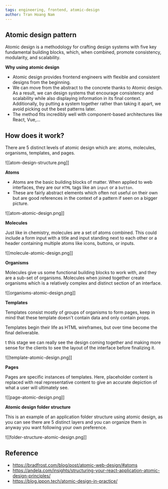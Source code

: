 ```yaml
---
tags: engineering, frontend, atomic-design
author: Tran Hoang Nam
---
```


## Atomic design pattern

Atomic design is a methodology for crafting design systems with five key fundamental building blocks, which, when combined, promote consistency, modularity, and scalability.

**Why using atomic design**

- Atomic design provides frontend engineers with flexible and consistent designs from the beginning.
- We can move from the abstract to the concrete thanks to Atomic design. As a result, we can design systems that encourage consistency and scalability while also displaying information in its final context. Additionally, by putting a system together rather than taking it apart, we avoid picking out the best patterns later.
- The method fits incredibly well with component-based architectures like React, Vue,...

## How does it work?

There are 5 distinct levels of atomic design which are: atoms, molecules, organisms, templates, and pages.

![[atom-design-structure.png]]

**Atoms**

- Atoms are the basic building blocks of matter. When applied to web interfaces, they are our `HTML` tags like an `input` or a `button`.
- These are fairly abstract elements which often not useful on their own but are good references in the context of a pattern if seen on a bigger picture.

![[atom-atomic-design.png]]

**Molecules**

Just like in chemistry, molecules are a set of atoms combined. This could include a form input with a title and input standing next to each other or a header containing multiple atoms like icons, buttons, or inputs.

![[molecule-atomic-design.png]]

**Organisms**

Molecules give us some functional building blocks to work with, and they are a sub-set of organisms. Molecules when joined together create organisms which is a relatively complex and distinct section of an interface.

![[organisms-atomic-design.png]]

**Templates**

Templates consist mostly of groups of organisms to form pages, keep in mind that these template doesn't contain data and only contain props.

Templates begin their life as HTML wireframes, but over time become the final deliverable.

t this stage we can really see the design coming together and making more sense for the clients to see the layout of the interface before finalizing it.

![[template-atomic-design.png]]

**Pages**

Pages are specific instances of templates. Here, placeholder content is replaced with real representative content to give an accurate depiction of what a user will ultimately see.

![[page-atomic-design.png]]

**Atomic design folder structure**

This is an example of an application folder structure using atomic design, as you can see there are 5 distinct layers and you can organize them in anyway you want following your own preference.

![[folder-structure-atomic-design.png]]

## Reference

- https://bradfrost.com/blog/post/atomic-web-design/#atoms
- https://andela.com/insights/structuring-your-react-application-atomic-design-principles/
- https://blog.ippon.tech/atomic-design-in-practice/
